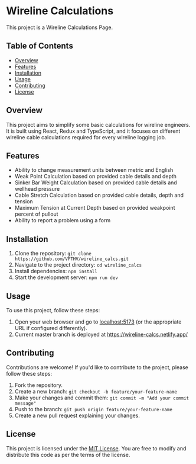 # Wireline Calculations

This project is a Wireline Calculations Page.

## Table of Contents

- [Overview](#overview)
- [Features](#features)
- [Installation](#installation)
- [Usage](#usage)
- [Contributing](#contributing)
- [License](#license)

## Overview

This project aims to simplify some basic calculations for wireline engineers. It is built using React, Redux and TypeScript, and it focuses on different wireline cable calculations required for every wireline logging job.

## Features

- Ability to change measurement units between metric and English
- Weak Point Calculation based on provided cable details and depth
- Sinker Bar Weight Calculation based on provided cable details and wellhead pressure
- Cable Stretch Calculation based on provided cable details, depth and tension
- Maximum Tension at Current Depth based on provided weakpoint percent of pullout
- Ability to report a problem using a form

## Installation

1. Clone the repository: `git clone https://github.com/VFTHV/wireline_calcs.git`
2. Navigate to the project directory: `cd wireline_calcs`
3. Install dependencies: `npm install`
4. Start the development server: `npm run dev`

## Usage

To use this project, follow these steps:

1. Open your web browser and go to [localhost:5173](http://localhost:5173) (or the appropriate URL if configured differently).
2. Current master branch is deployed at https://wireline-calcs.netlify.app/

## Contributing

Contributions are welcome! If you'd like to contribute to the project, please follow these steps:

1. Fork the repository.
2. Create a new branch: `git checkout -b feature/your-feature-name`
3. Make your changes and commit them: `git commit -m "Add your commit message"`
4. Push to the branch: `git push origin feature/your-feature-name`
5. Create a new pull request explaining your changes.

## License

This project is licensed under the [MIT License](LICENSE). You are free to modify and distribute this code as per the terms of the license.
